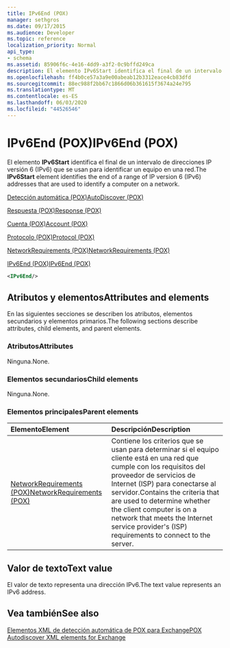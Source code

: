 ```yaml
---
title: IPv6End (POX)
manager: sethgros
ms.date: 09/17/2015
ms.audience: Developer
ms.topic: reference
localization_priority: Normal
api_type:
- schema
ms.assetid: 85906f6c-4e16-4dd9-a3f2-0c9bffd249ca
description: El elemento IPv6Start identifica el final de un intervalo de direcciones IP versión 6 (IPv6) que se usan para identificar un equipo en una red.
ms.openlocfilehash: ff4b0ce57a3a9e00abeab12b3312eace4cb83dfd
ms.sourcegitcommit: 88ec988f2bb67c1866d06b361615f3674a24e795
ms.translationtype: MT
ms.contentlocale: es-ES
ms.lasthandoff: 06/03/2020
ms.locfileid: "44526546"
---
```

# <a name="ipv6end-pox"></a><span data-ttu-id="07a26-103">IPv6End (POX)</span><span class="sxs-lookup"><span data-stu-id="07a26-103">IPv6End (POX)</span></span>

<span data-ttu-id="07a26-104">El elemento **IPv6Start** identifica el final de un intervalo de direcciones IP versión 6 (IPv6) que se usan para identificar un equipo en una red.</span><span class="sxs-lookup"><span data-stu-id="07a26-104">The **IPv6Start** element identifies the end of a range of IP version 6 (IPv6) addresses that are used to identify a computer on a network.</span></span> 
  
[<span data-ttu-id="07a26-105">Detección automática (POX)</span><span class="sxs-lookup"><span data-stu-id="07a26-105">AutoDiscover (POX)</span></span>](autodiscover-pox.md)
  
[<span data-ttu-id="07a26-106">Respuesta (POX)</span><span class="sxs-lookup"><span data-stu-id="07a26-106">Response (POX)</span></span>](response-pox.md)
  
[<span data-ttu-id="07a26-107">Cuenta (POX)</span><span class="sxs-lookup"><span data-stu-id="07a26-107">Account (POX)</span></span>](account-pox.md)
  
[<span data-ttu-id="07a26-108">Protocolo (POX)</span><span class="sxs-lookup"><span data-stu-id="07a26-108">Protocol (POX)</span></span>](protocol-pox.md)
  
[<span data-ttu-id="07a26-109">NetworkRequirements (POX)</span><span class="sxs-lookup"><span data-stu-id="07a26-109">NetworkRequirements (POX)</span></span>](networkrequirements-pox.md)
  
[<span data-ttu-id="07a26-110">IPv6End (POX)</span><span class="sxs-lookup"><span data-stu-id="07a26-110">IPv6End (POX)</span></span>](ipv6end-pox.md)
  
```xml
<IPv6End/>
```

## <a name="attributes-and-elements"></a><span data-ttu-id="07a26-111">Atributos y elementos</span><span class="sxs-lookup"><span data-stu-id="07a26-111">Attributes and elements</span></span>

<span data-ttu-id="07a26-112">En las siguientes secciones se describen los atributos, elementos secundarios y elementos primarios.</span><span class="sxs-lookup"><span data-stu-id="07a26-112">The following sections describe attributes, child elements, and parent elements.</span></span>
  
### <a name="attributes"></a><span data-ttu-id="07a26-113">Atributos</span><span class="sxs-lookup"><span data-stu-id="07a26-113">Attributes</span></span>

<span data-ttu-id="07a26-114">Ninguna.</span><span class="sxs-lookup"><span data-stu-id="07a26-114">None.</span></span>
  
### <a name="child-elements"></a><span data-ttu-id="07a26-115">Elementos secundarios</span><span class="sxs-lookup"><span data-stu-id="07a26-115">Child elements</span></span>

<span data-ttu-id="07a26-116">Ninguna.</span><span class="sxs-lookup"><span data-stu-id="07a26-116">None.</span></span>
  
### <a name="parent-elements"></a><span data-ttu-id="07a26-117">Elementos principales</span><span class="sxs-lookup"><span data-stu-id="07a26-117">Parent elements</span></span>

|<span data-ttu-id="07a26-118">**Elemento**</span><span class="sxs-lookup"><span data-stu-id="07a26-118">**Element**</span></span>|<span data-ttu-id="07a26-119">**Descripción**</span><span class="sxs-lookup"><span data-stu-id="07a26-119">**Description**</span></span>|
|:-----|:-----|
|[<span data-ttu-id="07a26-120">NetworkRequirements (POX)</span><span class="sxs-lookup"><span data-stu-id="07a26-120">NetworkRequirements (POX)</span></span>](networkrequirements-pox.md) <br/> |<span data-ttu-id="07a26-121">Contiene los criterios que se usan para determinar si el equipo cliente está en una red que cumple con los requisitos del proveedor de servicios de Internet (ISP) para conectarse al servidor.</span><span class="sxs-lookup"><span data-stu-id="07a26-121">Contains the criteria that are used to determine whether the client computer is on a network that meets the Internet service provider's (ISP) requirements to connect to the server.</span></span>  <br/> |
   
## <a name="text-value"></a><span data-ttu-id="07a26-122">Valor de texto</span><span class="sxs-lookup"><span data-stu-id="07a26-122">Text value</span></span>

<span data-ttu-id="07a26-123">El valor de texto representa una dirección IPv6.</span><span class="sxs-lookup"><span data-stu-id="07a26-123">The text value represents an IPv6 address.</span></span>
  
## <a name="see-also"></a><span data-ttu-id="07a26-124">Vea también</span><span class="sxs-lookup"><span data-stu-id="07a26-124">See also</span></span>



[<span data-ttu-id="07a26-125">Elementos XML de detección automática de POX para Exchange</span><span class="sxs-lookup"><span data-stu-id="07a26-125">POX Autodiscover XML elements for Exchange</span></span>](pox-autodiscover-xml-elements-for-exchange.md)

